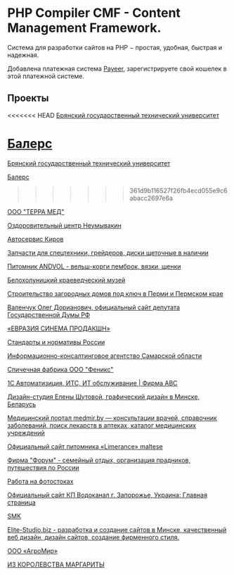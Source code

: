 # PHP Compiler CMF - Content Management Framework.

Система для разработки сайтов на PHP − простая, удобная, быстрая и надежная.

Добавлена платежная система [Payeer](https://payeer.com/04806766), зарегистрируете свой кошелек в этой платежной системе.

## Проекты

<<<<<<< HEAD
[Брянский государственный технический университет](http://www.tu-bryansk.ru/)

[Балерс](http://balers.ru/)
=======
<a href="http://www.tu-bryansk.ru/" target="_blank">Брянский государственный технический университет</a>

<a href="http://balers.ru/" target="_blank">Балерс</a>
>>>>>>> 361d9b116527f26fb4ecd055e9c6abacc2697e6a

[ООО "ТЕРРА МЕД"](http://www.terramed.net/)

[Оздоровительный центр Неумывакин](http://neumivakin.ru/)

[Автосервис Киров](http://autofresh43.ru/)

[Запчасти для спецтехники, грейдеров, диски щеточные в наличии](http://2104545.ru/)

[Питомник ANDVOL - вельш-корги пемброк, вязки, щенки](http://andvol.ru/)

[Белохолуницкий краеведческий музей](http://bhmuseum.ru/)

[Строительство загородных домов под ключ в Перми и Пермском крае](http://konkord-perm.ru/)

[Валенчук Олег Дорианович, официальный сайт депутата Государственной Думы РФ](http://olegvalenchuk.ru/)

[«ЕВРАЗИЯ СИНЕМА ПРОДАКШН»](http://eurc.ru/)

[Стандарты и нормативы России](http://iprosoft.ru/)

[Информационно-консалтинговое агентство Самарской области](http://ikaso63.ru/)

[Спичечная фабрика ООО "Феникс"](http://feniksmatch.ru/)

[1С Автоматизиция, ИТС, ИТ обслуживание | Фирма АВС](http://abc-co.ru/)

[Дизайн-студия Елены Шутовой, графический дизайн в Минске, Беларусь](http://www.e-shutova.by/)

[Медицинский портал medmir.by — консультации врачей, справочник заболеваний, поиск лекарств в аптеках, каталог медицинских учреждений](http://medmir.by/)

[Официальный сайт питомника «Limerance» maltese](http://www.limerancemaltese.ru/)

[Фирма "Форум" - семейный отдых, организация прадников, путешествия по России](http://vardane.ru/)

[Работа на фотостоках](http://stockdoro.ru/)

[Официальный сайт КП Водоканал г. Запорожье, Украина: Главная страница](http://vodokanal.zp.ua/)

[SMK](http://smk2002.ru/)

[Elite-Studio.biz - разработка и создание сайтов в Минске, качественный веб дизайн, дизайн сайтов, создание фирменного стиля.](http://www.elite-studio.biz/)

[ООО «АгроМир»](http://agromir43.ru/)

[ИЗ КОРОЛЕВСТВА МАРГАРИТЫ](http://sammy-dog.ru/)
